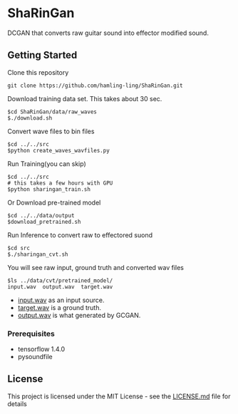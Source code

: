 # ShaRinGan

DCGAN that converts raw guitar sound into effector modified sound.

## Getting Started

Clone this repository
```
git clone https://github.com/hamling-ling/ShaRinGan.git
```
 
Download training data set. This takes about 30 sec.
```
$cd ShaRinGan/data/raw_waves
$./download.sh
```

Convert wave files to bin files
```
$cd ../../src
$python create_waves_wavfiles.py
```

Run Training(you can skip)
```
$cd ../../src
# this takes a few hours with GPU
$python sharingan_train.sh
```

Or Download pre-trained model
```
$cd ../../data/output
$download_pretrained.sh
```

Run Inference to convert raw to effectored suond
```
$cd src
$./sharingan_cvt.sh
```

You will see raw input, ground truth and converted wav files
```
$ls ../data/cvt/pretrained_model/
input.wav  output.wav  target.wav
```

- [input.wav]( https://soundcloud.com/osakana-zabuun/raw-guitar-sound-as-neural-network-input ) as an input source.
- [target.wav]( https://soundcloud.com/osakana-zabuun/ground-truth-should-for-a-neural-network-model ) is a ground truth.
- [output.wav]( https://soundcloud.com/osakana-zabuun/output ) is what generated by GCGAN.

### Prerequisites

- tensorflow 1.4.0
- pysoundfile

## License

This project is licensed under the MIT License - see the [LICENSE.md](LICENSE.md) file for details


